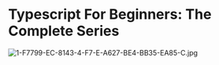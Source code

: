 # Typescript For Beginners: The Complete Series 

![1-F7799-EC-8143-4-F7-E-A627-BE4-BB35-EA85-C.jpg](https://i.postimg.cc/kg4FS7SY/1-F7799-EC-8143-4-F7-E-A627-BE4-BB35-EA85-C.jpg)

